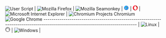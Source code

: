 ![User Script](https://raw.githubusercontent.com/Martii/UserScripts/master/res/compatibilityMatrix/userjs16.png "User Script") | ![Mozilla Firefox](https://raw.githubusercontent.com/Martii/UserScripts/master/res/compatibilityMatrix/firefox16.png "Mozilla Firefox") | ![Mozilla Seamonkey](https://raw.githubusercontent.com/Martii/UserScripts/master/res/compatibilityMatrix/seamonkey16.png "Mozilla Seamonkey") | ![Apple Safari](https://raw.githubusercontent.com/Martii/UserScripts/master/res/compatibilityMatrix/safari16.png "Apple Safari") | ![Opera Software Opera](https://raw.githubusercontent.com/Martii/UserScripts/master/res/compatibilityMatrix/opera16.png "Opera Software Opera") | ![Microsoft Internet Explorer](https://raw.githubusercontent.com/Martii/UserScripts/master/res/compatibilityMatrix/iexplorer16.png "Microsoft Internet Explorer") | ![Chromium Projects Chromium](https://raw.githubusercontent.com/Martii/UserScripts/master/res/compatibilityMatrix/chromium16.png "Chromium Projects Chromium") ![Google Chrome](https://raw.githubusercontent.com/Martii/UserScripts/master/res/compatibilityMatrix/chrome16.png "Google Chrome")
-----------------------------------------------------------------------------------------------------------------------------  |
![Linux](https://raw.githubusercontent.com/Martii/UserScripts/master/res/compatibilityMatrix/linux16.png "Linux")              |
![Macintosh](https://raw.githubusercontent.com/Martii/UserScripts/master/res/compatibilityMatrix/macintosh16.png "Macintosh")  |
![Windows](https://raw.githubusercontent.com/Martii/UserScripts/master/res/compatibilityMatrix/windows16.png "Windows")        |